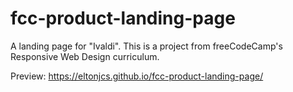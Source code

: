# fcc-product-landing-page
A landing page for "Ivaldi". This is a project from freeCodeCamp's Responsive Web Design curriculum.

Preview: https://eltonjcs.github.io/fcc-product-landing-page/
